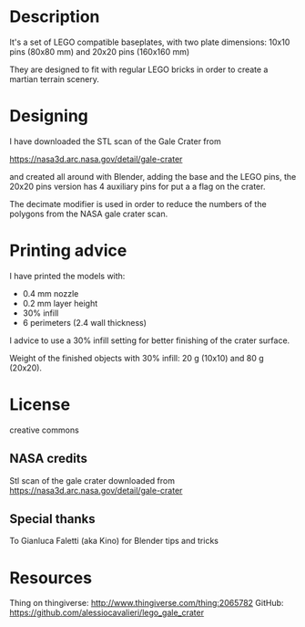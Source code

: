# Description

It's a set of LEGO compatible baseplates, with two plate dimensions: 10x10 pins (80x80 mm) and 20x20 pins (160x160 mm)

They are designed to fit with regular LEGO bricks in order to create a martian terrain scenery.

# Designing

I have downloaded the STL scan of the Gale Crater from 

https://nasa3d.arc.nasa.gov/detail/gale-crater

and created all around with Blender, adding the base and the LEGO pins, the 20x20 pins version has 4 auxiliary pins for put a a flag on the crater.

The decimate modifier is used in order to reduce the numbers of the polygons from the NASA gale crater scan.

# Printing advice

I have printed the models with: 

  * 0.4 mm nozzle
  * 0.2 mm layer height
  * 30% infill
  * 6 perimeters (2.4 wall thickness)

I advice to use a 30% infill setting for better finishing of the crater surface.

Weight of the finished objects with 30% infill: 20 g (10x10) and 80 g (20x20).

# License

creative commons 

## NASA credits

Stl scan of the gale crater downloaded from https://nasa3d.arc.nasa.gov/detail/gale-crater

## Special thanks 

To Gianluca Faletti (aka Kino) for Blender tips and tricks


# Resources

Thing on thingiverse: http://www.thingiverse.com/thing:2065782
GitHub: https://github.com/alessiocavalieri/lego_gale_crater

